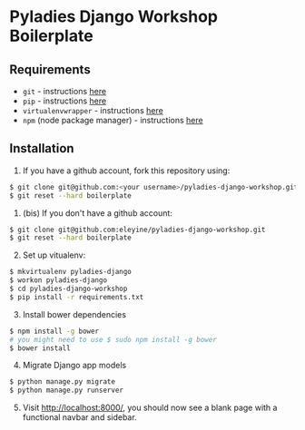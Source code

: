 # Pyladies Django Workshop Boilerplate

## Requirements

* `git` - instructions [here](http://git-scm.com/book/en/v2/Getting-Started-Installing-Git)
* `pip` - instructions [here](https://pip.pypa.io/en/latest/installing.html)
* `virtualenvwrapper` - instructions [here](https://virtualenvwrapper.readthedocs.org/en/latest/install.html)
* `npm` (node package manager) - instructions [here](https://docs.npmjs.com/getting-started/installing-node)

## Installation

1. If you have a github account, fork this repository using:
```bash
$ git clone git@github.com:<your username>/pyladies-django-workshop.git
$ git reset --hard boilerplate
```

1. (bis) If you don't have a github account:
```bash
$ git clone git@github.com:eleyine/pyladies-django-workshop.git
$ git reset --hard boilerplate
```

2. Set up vitualenv:

```bash
$ mkvirtualenv pyladies-django
$ workon pyladies-django
$ cd pyladies-django-workshop
$ pip install -r requirements.txt
```

3. Install bower dependencies

```bash
$ npm install -g bower
# you might need to use $ sudo npm install -g bower
$ bower install
```

4. Migrate Django app models

```bash
$ python manage.py migrate
$ python manage.py runserver
```

5. Visit <http://localhost:8000/>, you should now see a blank page with a functional navbar and sidebar.

